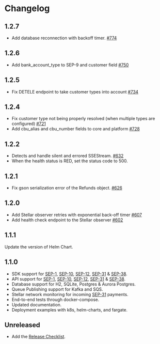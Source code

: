 # Changelog
## 1.2.7
* Add database reconnection with backoff timer. [#774](https://github.com/stellar/java-stellar-anchor-sdk/pull/774)

## 1.2.6
* Add bank_account_type to SEP-9 and customer field [#750](https://github.com/stellar/java-stellar-anchor-sdk/pull/750)

## 1.2.5
* Fix DETELE endpoint to take customer types into account [#734](https://github.com/stellar/java-stellar-anchor-sdk/pull/734)

## 1.2.4
* Fix customer type not being properly resolved (when multiple types are configured) [#721](https://github.com/stellar/java-stellar-anchor-sdk/pull/721)
* Add cbu_alias and cbu_number fields to core and platform [#728](https://github.com/stellar/java-stellar-anchor-sdk/pull/728)

## 1.2.2
* Detects and handle silent and errored SSEStream. [#632](https://github.com/stellar/java-stellar-anchor-sdk/issues/632)
* When the health status is RED, set the status code to 500.

## 1.2.1
* Fix gson serialization error of the Refunds object. [#626](https://github.com/stellar/java-stellar-anchor-sdk/issues/626) 

## 1.2.0
* Add Stellar observer retries with exponential back-off timer [#607](https://github.com/stellar/java-stellar-anchor-sdk/pull/607)
* Add health check endpoint to the Stellar observer [#602](https://github.com/stellar/java-stellar-anchor-sdk/pull/602)

## 1.1.1

Update the version of Helm Chart.

## 1.1.0

* SDK support for [SEP-1], [SEP-10], [SEP-12], [SEP-31] & [SEP-38].
* API support for [SEP-1], [SEP-10], [SEP-12], [SEP-31] & [SEP-38].
* Database support for H2, SQLite, Postgres & Aurora Postgres.
* Queue Publishing support for Kafka and SQS.
* Stellar network monitoring for incoming [SEP-31] payments.
* End-to-end tests through docker-compose.
* Updated documentation.
* Deployment examples with k8s, helm-charts, and fargate. 

## Unreleased

- Add the [Release Checklist](.github/ISSUE_TEMPLATE/release_a_new_version.md).

[SEP-1]: https://stellar.org/protocol/sep-1
[SEP-10]: https://stellar.org/protocol/sep-10
[SEP-12]: https://stellar.org/protocol/sep-12
[SEP-31]: https://stellar.org/protocol/sep-31
[SEP-38]: https://stellar.org/protocol/sep-38